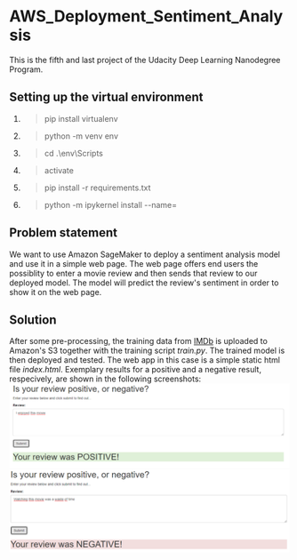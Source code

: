 # AWS_Deployment_Sentiment_Analysis
This is the fifth and last project of the Udacity Deep Learning Nanodegree Program.  

## Setting up the virtual environment

1. >pip install virtualenv
2. >python -m venv env
3. > cd .\env\Scripts
4. >activate
5. >pip install -r requirements.txt
6. >python -m ipykernel install --name=<choose-a-name-to-be-displayed-in-jupyter>

## Problem statement
We want to use Amazon SageMaker to deploy a sentiment analysis model and use it in a simple web page. The web page offers end users the possiblity to enter a movie review and then sends that review to our deployed model. The model will predict the review's sentiment in order to show it on the web page. 

## Solution
After some pre-processing, the training data from [IMDb](https://www.imdb.com/) is uploaded to Amazon's S3 together with the training script *train.py*. The trained model is then deployed and tested. The web app in this case is a simple static html file *index.html*. Exemplary results for a positive and a negative result, respecively, are shown in the following screenshots:
![Positive Review](/WebApp_Screenshot_1.png)
![Negative Review](/WebApp_Screenshot_2.png)
